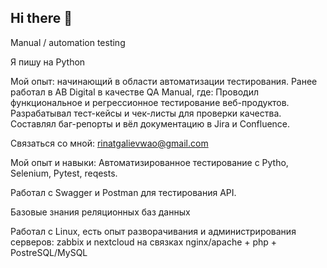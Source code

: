 ## Hi there 👋

Manual / automation testing

Я пишу на Python

Мой опыт: начинающий в области автоматизации тестирования.
Ранее работал в AB Digital в качестве QA Manual, где:
Проводил функциональное и регрессионное тестирование веб-продуктов.
Разрабатывал тест-кейсы и чек-листы для проверки качества.
Составлял баг-репорты и вёл документацию в Jira и Confluence.

Связаться со мной: rinatgalievwao@gmail.com

Мой опыт и навыки:
Автоматизированное тестирование с Pytho, Selenium, Pytest, reqests.

Работал с Swagger и Postman для тестирования API.

Базовые знания реляционных баз данных

Работал с Linux, есть опыт разворачивания  и администрирования серверов: zabbix и nextcloud на связках nginx/apache + php + PostreSQL/MySQL
